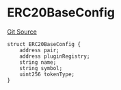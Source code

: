 # ERC20BaseConfig
[Git Source](https://github.com/Ammalgam-Protocol/core-v1/blob/82dff11576b9df76b675736dba889653cf737de9/contracts/tokens/ERC20Base.sol)


```solidity
struct ERC20BaseConfig {
    address pair;
    address pluginRegistry;
    string name;
    string symbol;
    uint256 tokenType;
}
```

